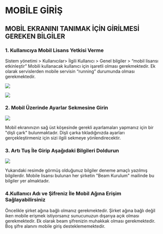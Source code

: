 # MOBİLE GİRİŞ

## MOBİL EKRANINI TANIMAK İÇİN GİRİLMESİ GEREKEN BİLGİLER

### 1. Kullanıcıya Mobil Lisans Yetkisi Verme

Sistem yönetimi > Kullanıcılar> İlgili Kullanıcı > Genel bilgiler > “mobil lisansı etkinleştir”
Mobili kullanacak kullanıcı için işaretli olması gerekmektedir. Ek olarak servislerden mobile servisin “running” durumunda olması gerekmektedir.


![](https://docsbimser.blob.core.windows.net/imagecontainer/Mobile%20Giriş%201-008f5c55-e621-4ae9-a290-ff3e98eb12fa.png)

![](https://docsbimser.blob.core.windows.net/imagecontainer/Mobile%20Giriş%201.a-7845d4e4-c44c-4983-a4cc-0a91ed75e094.png)

### 2. Mobil Üzerinde Ayarlar Sekmesine Girin

![](https://docsbimser.blob.core.windows.net/imagecontainer/Mobile%20Giriş%202-55afdc6d-c00e-4c0f-80b0-4a0d6e4ca942.png)

Mobil ekranınızın sağ üst köşesinde gerekli ayarlamaları yapmanız için bir "dişli çark" bulunmaktadır. Dişli çarka tıkladığınızda ayarları gerçekleştirmeniz için sizi ilgili sekmeye yönlendirecektir.

### 3. Artı Tuş İle Girip Aşağıdaki Bilgileri Doldurun

![](https://docsbimser.blob.core.windows.net/imagecontainer/Mobile%203-44d44045-2f0f-4f1b-aa83-5ced8644d34d.png)

Yukarıdaki resimde görmüş olduğunuz bilgiler deneme amaçlı yazılmış bilgilerdir. Mobile lisansı bulunan her şirketin "Beam Kurulum" mailinde bu bilgiler yer almaktadır.

### 4.Kullanıcı Adı ve Şifreniz İle Mobil Ağına Erişim Sağlayabilirsiniz 

Öncelikle şirket ağına bağlı olmanız gerekmektedir. Şirket ağına bağlı değil iken mobile erişmek istiyorsanız sunucunuzun dışarıya açık olması gerekmektedir. Ek olarak beam şifrenizin muhakkak olması gerekmektedir. Boş şifre alanını mobile giriş desteklememektedir.

